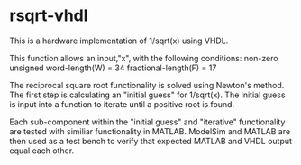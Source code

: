 # rsqrt-vhdl

This is a hardware implementation of 1/sqrt(x) using VHDL.

This function allows an input,"x", with the following conditions:
	non-zero
	unsigned
	word-length(W) = 34
	fractional-length(F) = 17

The reciprocal square root functionality is solved using Newton's method.
The first step is calculating an "initial guess" for 1/sqrt(x).
The initial guess is input into a function to iterate until a positive root is found.

Each sub-component within the "initial guess" and "iterative" functionality are tested
with similiar functionality in MATLAB.  ModelSim and MATLAB are then used as a test bench
to verify that expected MATLAB and VHDL output equal each other.
